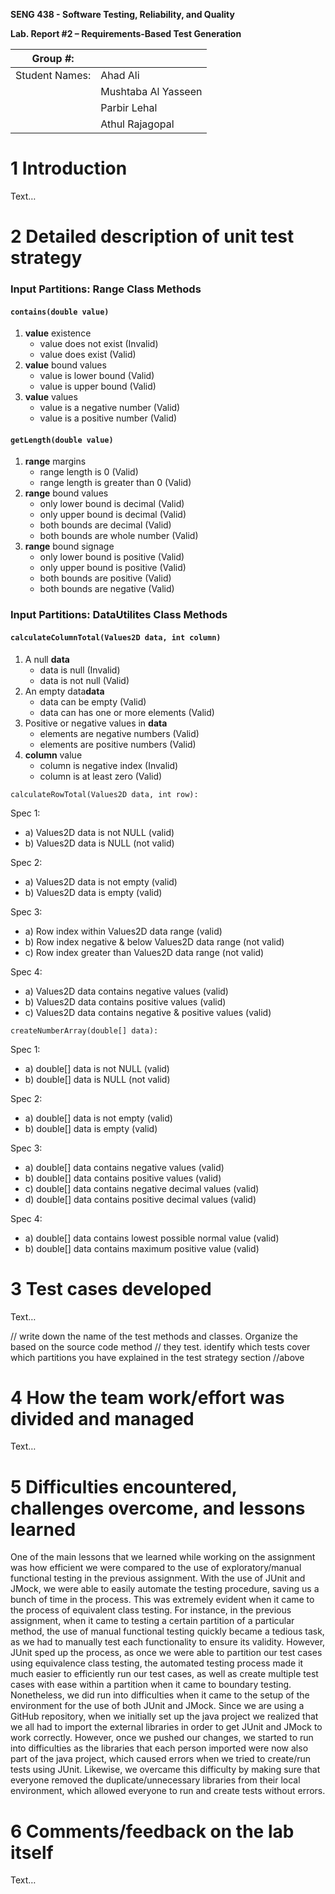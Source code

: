 **SENG 438 - Software Testing, Reliability, and Quality**

**Lab. Report \#2 – Requirements-Based Test Generation**

| Group \#:      |     |
| -------------- | --- |
| Student Names: |  Ahad Ali   |
|                |  Mushtaba Al Yasseen   |
|                |  Parbir Lehal   |
|                |  Athul Rajagopal   |

# 1 Introduction

Text…


# 2 Detailed description of unit test strategy

### Input Partitions: Range Class Methods

#### `contains(double value)` ####
1.	**value** existence
	-	value does not exist (Invalid)
	-	value does exist (Valid)
2. 	**value** bound values
	- 	value is lower bound (Valid)
	- 	value is upper bound (Valid)
3. 	**value** values
	-	value is a negative number (Valid)
	-	value is a positive number (Valid)

#### `getLength(double value)` ####
1.	**range** margins
	-	range length is 0 (Valid)
	-	range length is greater than 0 (Valid)
2. 	**range** bound values
	- 	only lower bound is decimal (Valid)
	- 	only upper bound is decimal (Valid)
	- 	both bounds are decimal (Valid)
	- 	both bounds are whole number (Valid)
3. 	**range** bound signage
	- 	only lower bound is positive (Valid)
	- 	only upper bound is positive (Valid)
	- 	both bounds are positive (Valid)
	- 	both bounds are negative (Valid)


### Input Partitions: DataUtilites Class Methods

#### `calculateColumnTotal(Values2D data, int column)` ####
1.	A null **data** 
	-	data is null (Invalid)
	-	data is not null (Valid)
2. 	An empty data**data**
	-	data can be empty (Valid)
	-	data can has one or more elements (Valid)
3. 	Positive or negative values in **data**
	- 	elements are negative numbers (Valid)
	- 	elements are positive numbers (Valid)
4. 	**column** value 
	-	column is negative index (Invalid)
	-	column is at least zero (Valid)


```
calculateRowTotal(Values2D data, int row):
```

Spec 1:
* a) Values2D data is not NULL (valid)
* b) Values2D data is NULL (not valid)

Spec 2:
* a) Values2D data is not empty (valid)
* b) Values2D data is empty (valid)

Spec 3:
* a) Row index within Values2D data range (valid)
* b) Row index negative & below Values2D data range (not valid)
* c) Row index greater than Values2D data range (not valid)

Spec 4:
* a) Values2D data contains negative values (valid)
* b) Values2D data contains positive values (valid)
* c) Values2D data contains negative & positive values (valid)

```
createNumberArray(double[] data):
```
Spec 1:
* a) double[] data is not NULL (valid)
* b) double[] data is NULL (not valid)

Spec 2:
* a) double[] data is not empty (valid)
* b) double[] data is empty (valid)

Spec 3:
* a) double[] data contains negative values (valid)
* b) double[] data contains positive values (valid)
* c) double[] data contains negative decimal values (valid)
* d) double[] data contains positive decimal values (valid)

Spec 4:
* a) double[] data contains lowest possible normal value (valid)
* b) double[] data contains maximum positive value (valid)

# 3 Test cases developed

Text…

// write down the name of the test methods and classes. Organize the based on
the source code method // they test. identify which tests cover which partitions
you have explained in the test strategy section //above

# 4 How the team work/effort was divided and managed

Text…

# 5 Difficulties encountered, challenges overcome, and lessons learned

One of the main lessons that we learned while working on the assignment was how efficient we were compared to the use of exploratory/manual functional testing in the previous assignment. With the use of JUnit and JMock, we were able to easily automate the testing procedure, saving us a bunch of time in the process. This was extremely evident when it came to the process of equivalent class testing. For instance, in the previous assignment, when it came to testing a certain partition of a particular method, the use of manual functional testing quickly became a tedious task, as we had to manually test each functionality to ensure its validity. However, JUnit sped up the process, as once we were able to partition our test cases using equivalence class testing, the automated testing process made it much easier to efficiently run our test cases, as well as create multiple test cases with ease within a partition when it came to boundary testing. Nonetheless, we did run into difficulties when it came to the setup of the environment for the use of both JUnit and JMock. Since we are using a GitHub repository, when we initially set up the java project we realized that we all had to import the external libraries in order to get JUnit and JMock to work correctly. However, once we pushed our changes, we started to run into difficulties as the libraries that each person imported were now also part of the java project, which caused errors when we tried to create/run tests using JUnit. Likewise, we overcame this difficulty by making sure that everyone removed the duplicate/unnecessary libraries from their local environment, which allowed everyone to run and create tests without errors.

# 6 Comments/feedback on the lab itself

Text…
